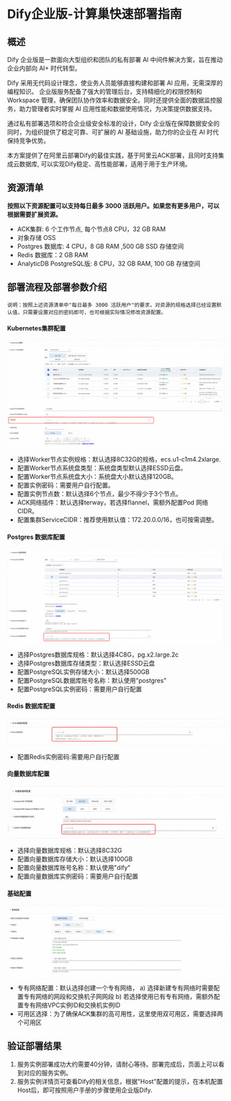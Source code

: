 # Dify企业版-计算巢快速部署指南

## 概述

Dify 企业版是一款面向大型组织和团队的私有部署 AI 中间件解决方案，旨在推动企业内部向 AI+ 时代转型。

Dify 采用无代码设计理念，使业务人员能够直接构建和部署 AI 应用，无需深厚的编程知识。 企业版服务配备了强大的管理后台，支持精细化的权限控制和 Workspace 管理，确保团队协作效率和数据安全。同时还提供全面的数据监控服务，助力管理者实时掌握 AI 应用性能和数据使用情况，为决策提供数据支持。

通过私有部署选项和符合企业级安全标准的设计，Dify 企业版在保障数据安全的同时，为组织提供了稳定可靠、可扩展的 AI 基础设施，助力你的企业在 AI 时代保持竞争优势。

本方案提供了在阿里云部署Dify的最佳实践，基于阿里云ACK部署，且同时支持集成云数据库, 可以实现Dify稳定、高性能部署，适用于用于生产环境。


## 资源清单

**按照以下资源配置可以支持每日最多 3000 活跃用户。如果您有更多用户，可以根据需要扩展资源。**

- ACK集群: 6 个工作节点, 每个节点8 CPU，32 GB RAM
- 对象存储 OSS
- Postgres 数据库: 4 CPU，8 GB RAM ,500 GB SSD 存储空间
- Redis 数据库：2 GB RAM
- AnalyticDB PostgreSQL版: 8 CPU，32 GB RAM, 100 GB 存储空间

## 部署流程及部署参数介绍

```
说明：按照上述资源清单中"每日最多 3000 活跃用户"的要求，对资源的规格选择已经设置默认值，只需要设置对应的密码即可，也可根据实际情况修改资源配置。
```

#### Kubernetes集群配置
  
   ![img.png](img.png)
   -  选择Worker节点实例规格：默认选择8C32G的规格，ecs.u1-c1m4.2xlarge.
   -  配置Worker节点系统盘类型：系统盘类型默认选择ESSD云盘。
   -  配置Worker节点系统盘大小：系统盘大小默认选择120GB。
   -  配置实例密码：需要用户自行配置。
   -  配置实例节点数：默认选择6个节点，最少不得少于3个节点。
   -  ACK网络插件：默认选择terway，若选择flannel，需额外配置Pod 网络CIDR。
   -  配置集群ServiceCIDR：推荐使用默认值：172.20.0.0/16，也可按需调整。
#### Postgres 数据库配置
  ![img_1.png](img_1.png)
  - 选择Postgres数据库规格：默认选择4C8G，pg.x2.large.2c
  - 选择Postgres数据库存储类型：默认选择ESSD云盘
  - 配置PostgreSQL实例存储大小：默认选择500GB
  - 配置PostgreSQL数据库账号名称：默认使用"postgres"
  - 配置PostgreSQL实例密码：需要用户自行配置
#### Redis 数据库配置
![img_2.png](img_2.png)
  - 配置Redis实例密码:需要用户自行配置
#### 向量数据库配置
![img_3.png](img_3.png)
  - 选择向量数据库规格：默认选择8C32G
  - 配置向量数据库存储大小：默认选择100GB
  - 配置向量数据库账号名称：默认使用"dify"
  - 配置向量数据库实例密码：需要用户自行配置
#### 基础配置
![img_4.png](img_4.png)
  - 专有网络配置：默认选择创建一个专有网络，
     a) 选择新建专有网络时需要配置专有网络的网段和交换机子网网段
     b) 若选择使用已有专有网络，需额外配置专有网络VPC实例ID和交换机实例ID
  - 可用区选择：为了确保ACK集群的高可用性，这里使用双可用区，需要选择两个可用区

## 验证部署结果

1. 服务实例部署成功大约需要40分钟，请耐心等待。部署完成后，页面上可以看到对应的服务实例。
2. 服务实例详情页可查看Dify的相关信息，根据"Host"配置的提示，在本机配置Host后，即可按照用户手册的步骤使用企业版Dify.

